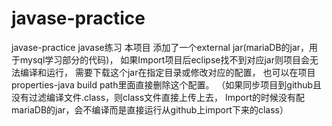 # javase-practice
javase-practice
javase练习
本项目 添加了一个external jar(mariaDB的jar，用于mysql学习部分的代码)，
如果Import项目后eclipse找不到对应jar则项目会无法编译和运行，
需要下载这个jar在指定目录或修改对应的配置，
也可以在项目properties-java build path里面直接删除这个配置。
（如果同步项目到github且没有过滤编译文件.class，则class文件直接上传上去，
Import的时候没有配mariaDB的jar，会不编译而是直接运行从github上import下来的class）
